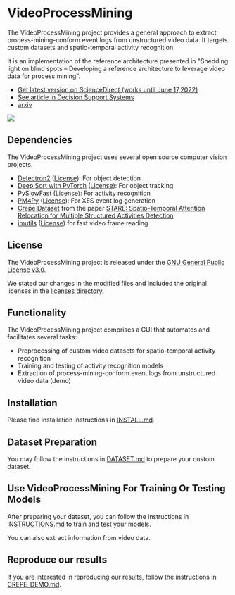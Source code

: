 # VideoProcessMining

The VideoProcessMining project provides a general approach to extract process-mining-conform event logs from unstructured video data.
It targets custom datasets and spatio-temporal activity recognition.

It is an implementation of the reference architecture presented in "Shedding light on blind spots – Developing a reference architecture to leverage video data for process mining".

- [Get latest version on ScienceDirect (works until June 17,2022)](https://authors.elsevier.com/c/1e~NxcBd3rhWD)
- [See article in Decision Support Systems](https://doi.org/10.1016/j.dss.2022.113794)
- [arxiv](https://arxiv.org/abs/2010.11289)


![](demo_VideoProcessMining/video_process_mining_demo.gif)

## Dependencies

The VideoProcessMining project uses several open source computer vision projects.

- [Detectron2](https://github.com/facebookresearch/detectron2) ([License](https://github.com/facebookresearch/detectron2/blob/master/LICENSE)): For object detection
- [Deep Sort with PyTorch](https://github.com/ZQPei/deep_sort_pytorch) ([License](https://github.com/ZQPei/deep_sort_pytorch/blob/master/LICENSE)): For object tracking
- [PySlowFast](https://github.com/facebookresearch/SlowFast) ([License](https://github.com/facebookresearch/SlowFast/blob/master/LICENSE)): For activity recognition
- [PM4Py](https://github.com/pm4py/pm4py-core) ([License](https://github.com/pm4py/pm4py-core/blob/release/LICENSE)): For XES event log generation
- [Crepe Dataset](https://osf.io/d5k38/) from the paper [STARE: Spatio-Temporal Attention Relocation for Multiple Structured Activities Detection](https://ieeexplore.ieee.org/document/7293663)
- [imutils](https://github.com/jrosebr1/imutils) ([License](https://github.com/jrosebr1/imutils/blob/master/LICENSE.txt)) for fast video frame reading

## License

The VideoProcessMining project is released under the [GNU General Public License v3.0](LICENSE).

We stated our changes in the modified files and included the original licenses in the [licenses directory](licenses).

## Functionality

The VideoProcessMining project comprises a GUI that automates and facilitates several tasks:
- Preprocessing of custom video datasets for spatio-temporal activity recognition
- Training and testing of activity recognition models
- Extraction of process-mining-conform event logs from unstructured video data (demo)

## Installation

Please find installation instructions in [INSTALL.md](INSTALL.md).

## Dataset Preparation

You may follow the instructions in [DATASET.md](slowfast/datasets/DATASET.md) to prepare your custom dataset.

## Use VideoProcessMining For Training Or Testing Models

After preparing your dataset, you can follow the instructions in [INSTRUCTIONS.md](INSTRUCTIONS.md) to train and test your models.

You can also extract information from video data.

## Reproduce our results

If you are interested in reproducing our results, follow the instructions in [CREPE_DEMO.md](CREPE_DEMO.md).
